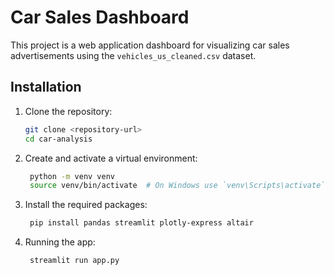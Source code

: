 # Car Sales Dashboard

This project is a web application dashboard for visualizing car sales advertisements using the `vehicles_us_cleaned.csv` dataset.

## Installation

1. Clone the repository:
   ```bash
   git clone <repository-url>
   cd car-analysis

2. Create and activate a virtual environment:
   ```bash
    python -m venv venv
    source venv/bin/activate  # On Windows use `venv\Scripts\activate`

3. Install the required packages:
   ```bash
    pip install pandas streamlit plotly-express altair

4. Running the app:
   ```bash  
    streamlit run app.py




